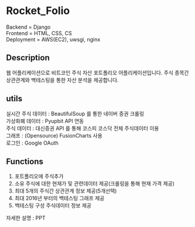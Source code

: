 # Rocket_Folio

Backend = Django<br>
Frontend = HTML, CSS, CS<br>
Deployment = AWS(EC2), uwsgi, nginx<br>

## Description
웹 어플리케이션으로 비트코인 주식 자산 포트폴리오 어플리케이션입니다.
주식 종목간 상관관계와 백테스팅을 통한 자산 분석을 제공합니다.

## utils
실시간 주식 데이터 : BeautifulSoup 를 통한 네이버 증권 크롤링<br>
가상화폐 데이터 : Pyupbit API 연동<br>
주식 데이터 : 대신증권 API 를 통해 코스피 코스닥 전체 주식데이터 이용<br>
그래프 : (Opensource) FusionCharts 사용<br>
로그인 : Google OAuth<br>

## Functions
1. 포트폴리오에 주식추가
2. 소유 주식에 대한 현재가 및 관련데이터 제공(크롤링을 통해 현재 가격 제공)
3. 최대 5개의 주식간 상관관계 정보 제공(5개선택)
4. 최대 2016년 부터의 백테스팅 그래프 제공
5. 백테스팅 구성 주식데이터 정보 제공

자세한 설명 : PPT 
